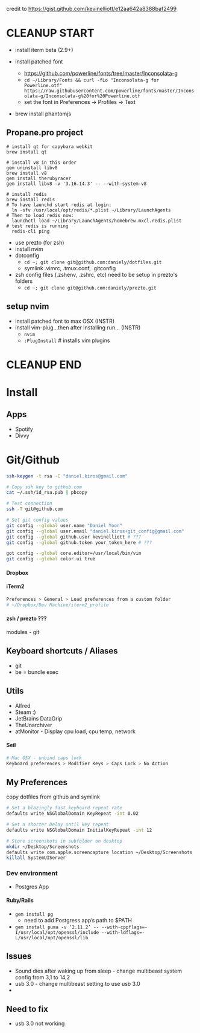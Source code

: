 credit to https://gist.github.com/kevinelliott/e12aa642a8388baf2499

# CLEANUP START
* install iterm beta (2.9+)
* install patched font
  * https://github.com/powerline/fonts/tree/master/Inconsolata-g
  * `cd ~/Library/Fonts && curl -fLo "Inconsolata-g for Powerline.otf" https://raw.githubusercontent.com/powerline/fonts/master/Inconsolata-g/Inconsolata-g%20for%20Powerline.otf`
  * set the font in Preferences -> Profiles -> Text

* brew install phantomjs

## Propane.pro project
```
# install qt for capybara webkit
brew install qt

# install v8 in this order
gem uninstall libv8
brew install v8
gem install therubyracer
gem install libv8 -v '3.16.14.3' -- --with-system-v8
```

```
# install redis
brew install redis
# To have launchd start redis at login:
  ln -sfv /usr/local/opt/redis/*.plist ~/Library/LaunchAgents
# Then to load redis now:
  launchctl load ~/Library/LaunchAgents/homebrew.mxcl.redis.plist
# test redis is running
  redis-cli ping
```


* use prezto (for zsh)
* install nvim
* dotconfig
  * `cd ~; git clone git@github.com:daniely/dotfiles.git`
  * symlink .vimrc, .tmux.conf, .gitconfig
* zsh config files (.zshenv, .zshrc, etc) need to be setup in prezto's folders
  * `cd ~; git clone git@github.com:daniely/prezto.git`

## setup nvim
* install patched font to max OSX (INSTR)
* install vim-plug...then after installing run... (INSTR)
  * `nvim`
  * `:PlugInstall` # installs vim plugins


# CLEANUP END


# Install

## Apps

* Spotify
* Divvy

# Git/Github

```bash
ssh-keygen -t rsa -C "daniel.kiros@gmail.com"

# Copy ssh key to github.com
cat ~/.ssh/id_rsa.pub | pbcopy

# Test connection
ssh -T git@github.com

# Set git config values
git config --global user.name "Daniel Yoon"
git config --global user.email "daniel.kiros+git_config@gmail.com"
git config --global github.user kevinelliott # ???
git config --global github.token your_token_here # ???

got config --global core.editor=/usr/local/bin/vim
git config --global color.ui true
```

#### Dropbox

#### iTerm2

```bash
Preferences > General > Load preferences from a custom folder
# ~/Dropbox/Dev Machine/iterm2_profile
```

#### zsh / prezto ???

modules - git

## Keyboard shortcuts / Aliases

* git
* be = bundle exec

## Utils

* Alfred
* Steam :)
* JetBrains DataGrip
* TheUnarchiver
* atMonitor - Display cpu load, cpu temp, network

#### Seil

```bash
# Mac OSX - unbind caps lock
Keyboard preferences > Modifier Keys > Caps Lock > No Action
```

## My Preferences

copy dotfiles from github and symlink

```bash
# Set a blazingly fast keyboard repeat rate
defaults write NSGlobalDomain KeyRepeat -int 0.02

# Set a shorter Delay until key repeat
defaults write NSGlobalDomain InitialKeyRepeat -int 12

# Store screenshots in subfolder on desktop
mkdir ~/Desktop/Screenshots
defaults write com.apple.screencapture location ~/Desktop/Screenshots
killall SystemUIServer
```

### Dev environment

* Postgres App

#### Ruby/Rails

* `gem install pg`
  * need to add Postgress app’s path to $PATH
* `gem install puma -v ‘2.11.2’ -- --with-cppflags=-I/usr/local/opt/openssl/include --with-ldflags=-L/usr/local/opt/openssl/lib`

## Issues

* Sound dies after waking up from sleep - change multibeast system config from 3,1 to 14,2
* usb 3.0 - change multibeast setting to use usb 3.0
* 

## Need to fix

* usb 3.0 not working
